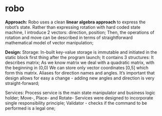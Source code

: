 # robo

__Approach:__
Robo uses a clean __linear algebra approach__ to express the robot’s state. Rather than expressing rotation with hard coded state machine, I introduce 2 vectors: direction, position;
Then, the operations of rotation and move can be described in terms of straightforward mathematical model of vector manipulation;

__Design:__
Storage:
In-built key-value storage is immutable and initiated in the static block first thing after the program launch;
It contains 3 structures:
It describes matrix;
As we know matrix we deal with a quadratic matrix, with the beginning in (0,0)
We can store only vector coordinates [0,5] which form this matrix.
Aliases for direction names and angles.
It’s important that design allows for easy a  change -  adding new angles and direction is very straight-forward;

Services:
Process service is the main state manipulator and business logic holder;
Move-, Place- and Rotate- Services were designed to incorporate single responsibility principle;
Validator - checks if the command to be performed is a legal one;